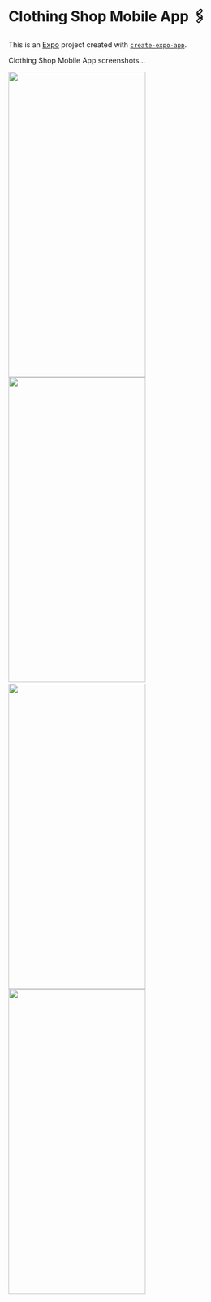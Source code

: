 # Clothing Shop Mobile App 🖇️

This is an [Expo](https://expo.dev) project created with [`create-expo-app`](https://www.npmjs.com/package/create-expo-app).

Clothing Shop Mobile App screenshots...

<img src="https://github.com/user-attachments/assets/7dc63705-9f35-4d20-8427-f0d8f9a65377" width="270" height="600">
 
<img src="https://github.com/user-attachments/assets/999ea369-cbd2-4345-970d-f4d96b484c3b" width="270" height="600">

<img>

<img src="https://github.com/user-attachments/assets/dba317ba-1a2e-4107-b35c-4afb2a1fa3f2" width="270" height="600">

<img src="https://github.com/user-attachments/assets/7615af67-40ec-4d0f-a6fe-a122961eda5e" width="270" height="600">



